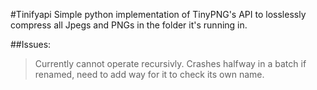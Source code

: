 #Tinifyapi
Simple python implementation of TinyPNG's API to losslessly compress all Jpegs and PNGs in the folder it's running in. 

##Issues:
>Currently cannot operate recursivly. 
>Crashes halfway in a batch if renamed, need to add way for it to check its own name.
